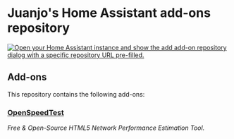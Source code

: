 # Juanjo's Home Assistant add-ons repository

[![Open your Home Assistant instance and show the add add-on repository dialog with a specific repository URL pre-filled.](https://my.home-assistant.io/badges/supervisor_add_addon_repository.svg)](https://my.home-assistant.io/redirect/supervisor_add_addon_repository/?repository_url=https%3A%2F%2Fgithub.com%2FjuanjoSanz%2Fhome-assistant-addons)

## Add-ons

This repository contains the following add-ons:

### [OpenSpeedTest](./openspeedtest)

_Free & Open-Source HTML5 Network Performance Estimation Tool._
